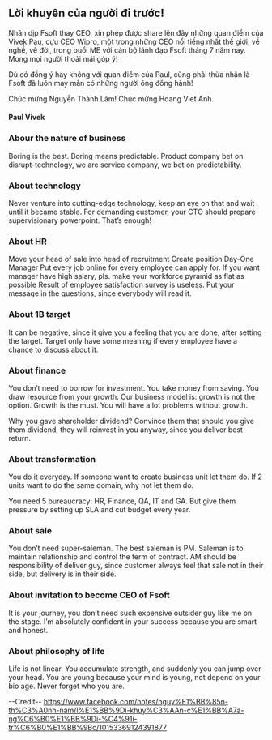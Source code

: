 ## Lời khuyên của người đi trước!

Nhân dịp Fsoft thay CEO, xin phép được share lên đây những quan điểm của Vivek Pau, cựu CEO Wipro, một trong những CEO nổi tiếng nhất thế giới, về nghề, về đời, trong buổi ME với cán bộ lãnh đạo Fsoft tháng 7 năm nay. Mong mọi người thoải mái góp ý!

Dù có đồng ý hay không với quan điểm của Paul, cũng phải thừa nhận là Fsoft đã luôn may mắn có những người ông đồng hành!

Chúc mừng Nguyễn Thành Lâm! Chúc mừng Hoang Viet Anh.

#### Paul Vivek

### Abour the nature of business
Boring is the best. Boring means predictable. Product company bet on disrupt-technology, we are service company, we bet on predictability. 

### About technology
Never venture into cutting-edge technology, keep an eye on that and wait until it became stable. For demanding customer, your CTO should prepare supervisionary powerpoint. That’s enough!

### About HR
Move your head of sale into head of recruitment
Create position Day-One Manager
Put every job online for every employee can apply for. 
If you want manager have high salary, pls. make your workforce pyramid as flat as possible
Result of employee satisfaction survey is useless. Put your message in the questions, since everybody will read it.

### About 1B target
It can be negative, since it give you a feeling that you are done, after setting the target.
Target only have some meaning if every employee have a chance to discuss about it.

### About finance
You don’t need to borrow for investment. You take money from saving. You draw resource from your growth. Our business model is: growth is not the option. Growth is the must. You will have a lot problems without growth.

Why you gave shareholder dividend? Convince them that should you give them dividend, they will reinvest in you anyway, since you deliver best return.

### About transformation
You do it everyday. If someone want to create business unit let them do. If 2 units want to do the same domain, why not let them do.

You need 5 bureaucracy: HR, Finance, QA, IT and GA. But give them pressure by setting up SLA and cut budget every year. 

### About sale
You don’t need super-saleman. The best saleman is PM. Saleman is to maintain relationship and control the term of contract.
AM should be responsibility of deliver guy, since customer always feel that sale not in their side, but delivery is in their side.

### About invitation to become CEO of Fsoft
It is your journey, you don’t need such expensive outsider guy like me on the stage. I’m absolutely confident in your success because you are smart and honest.

### About philosophy of life
Life is not linear. You accumulate strength, and suddenly you can jump over your head.
You are young because your mind is young, not depend on your bio age.
Never forget who you are.

--Credit--
https://www.facebook.com/notes/nguy%E1%BB%85n-th%C3%A0nh-nam/l%E1%BB%9Di-khuy%C3%AAn-c%E1%BB%A7a-ng%C6%B0%E1%BB%9Di-%C4%91i-tr%C6%B0%E1%BB%9Bc/10153369124391877
